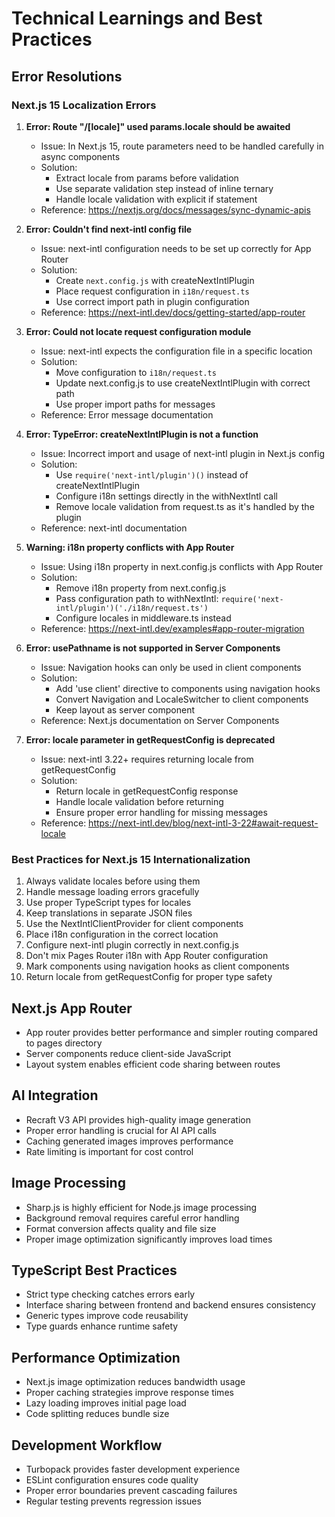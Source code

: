# Technical Learnings and Best Practices

## Error Resolutions

### Next.js 15 Localization Errors

1. **Error: Route "/[locale]" used params.locale should be awaited**
   - Issue: In Next.js 15, route parameters need to be handled carefully in async components
   - Solution:
     - Extract locale from params before validation
     - Use separate validation step instead of inline ternary
     - Handle locale validation with explicit if statement
   - Reference: https://nextjs.org/docs/messages/sync-dynamic-apis

2. **Error: Couldn't find next-intl config file**
   - Issue: next-intl configuration needs to be set up correctly for App Router
   - Solution:
     - Create `next.config.js` with createNextIntlPlugin
     - Place request configuration in `i18n/request.ts`
     - Use correct import path in plugin configuration
   - Reference: https://next-intl.dev/docs/getting-started/app-router

3. **Error: Could not locate request configuration module**
   - Issue: next-intl expects the configuration file in a specific location
   - Solution:
     - Move configuration to `i18n/request.ts`
     - Update next.config.js to use createNextIntlPlugin with correct path
     - Use proper import paths for messages
   - Reference: Error message documentation

4. **Error: TypeError: createNextIntlPlugin is not a function**
   - Issue: Incorrect import and usage of next-intl plugin in Next.js config
   - Solution:
     - Use `require('next-intl/plugin')()` instead of createNextIntlPlugin
     - Configure i18n settings directly in the withNextIntl call
     - Remove locale validation from request.ts as it's handled by the plugin
   - Reference: next-intl documentation

5. **Warning: i18n property conflicts with App Router**
   - Issue: Using i18n property in next.config.js conflicts with App Router
   - Solution:
     - Remove i18n property from next.config.js
     - Pass configuration path to withNextIntl: `require('next-intl/plugin')('./i18n/request.ts')`
     - Configure locales in middleware.ts instead
   - Reference: https://next-intl.dev/examples#app-router-migration

6. **Error: usePathname is not supported in Server Components**
   - Issue: Navigation hooks can only be used in client components
   - Solution:
     - Add 'use client' directive to components using navigation hooks
     - Convert Navigation and LocaleSwitcher to client components
     - Keep layout as server component
   - Reference: Next.js documentation on Server Components

7. **Error: locale parameter in getRequestConfig is deprecated**
   - Issue: next-intl 3.22+ requires returning locale from getRequestConfig
   - Solution:
     - Return locale in getRequestConfig response
     - Handle locale validation before returning
     - Ensure proper error handling for missing messages
   - Reference: https://next-intl.dev/blog/next-intl-3-22#await-request-locale

### Best Practices for Next.js 15 Internationalization
1. Always validate locales before using them
2. Handle message loading errors gracefully
3. Use proper TypeScript types for locales
4. Keep translations in separate JSON files
5. Use the NextIntlClientProvider for client components
6. Place i18n configuration in the correct location
7. Configure next-intl plugin correctly in next.config.js
8. Don't mix Pages Router i18n with App Router configuration
9. Mark components using navigation hooks as client components
10. Return locale from getRequestConfig for proper type safety

## Next.js App Router
- App router provides better performance and simpler routing compared to pages directory
- Server components reduce client-side JavaScript
- Layout system enables efficient code sharing between routes

## AI Integration
- Recraft V3 API provides high-quality image generation
- Proper error handling is crucial for AI API calls
- Caching generated images improves performance
- Rate limiting is important for cost control

## Image Processing
- Sharp.js is highly efficient for Node.js image processing
- Background removal requires careful error handling
- Format conversion affects quality and file size
- Proper image optimization significantly improves load times

## TypeScript Best Practices
- Strict type checking catches errors early
- Interface sharing between frontend and backend ensures consistency
- Generic types improve code reusability
- Type guards enhance runtime safety

## Performance Optimization
- Next.js image optimization reduces bandwidth usage
- Proper caching strategies improve response times
- Lazy loading improves initial page load
- Code splitting reduces bundle size

## Development Workflow
- Turbopack provides faster development experience
- ESLint configuration ensures code quality
- Proper error boundaries prevent cascading failures
- Regular testing prevents regression issues
